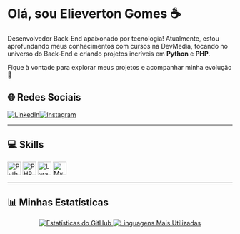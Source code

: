 # Olá, sou Elieverton Gomes ☕

Desenvolvedor Back-End apaixonado por tecnologia! Atualmente, estou aprofundando meus conhecimentos com cursos na DevMedia, focando no universo do Back-End e criando projetos incríveis em **Python** e **PHP**.

Fique à vontade para explorar meus projetos e acompanhar minha evolução 🚀

## 🌐 Redes Sociais  
<div style="display: flex"> 
  <a href="https://www.linkedin.com/in/elieverton-gomes-320b2223a/" target="_blank">
    <img src="https://img.shields.io/badge/LinkedIn-0077B5?style=for-the-badge&logo=linkedin&logoColor=white" alt="LinkedIn">
  </a>
  <a href="https://www.instagram.com/_elievertonn/" target="_blank">
    <img src="https://img.shields.io/badge/Instagram-E4405F?style=for-the-badge&logo=instagram&logoColor=white" alt="Instagram">
  </a>
</div>  

---

## 💻 Skills  
<div style="display: inline-block">
  <img src="https://cdn.jsdelivr.net/gh/devicons/devicon/icons/python/python-original.svg" height="30" alt="Python">
  <img src="https://cdn.jsdelivr.net/gh/devicons/devicon/icons/php/php-original.svg" height="30" alt="PHP">
  <img src="https://cdn.jsdelivr.net/gh/devicons/devicon/icons/laravel/laravel-original.svg" height="30" alt="Laravel">
  <img src="https://cdn.jsdelivr.net/gh/devicons/devicon/icons/mysql/mysql-original.svg" height="30" alt="MySQL">
</div>  

---

## 📊 Minhas Estatísticas  
<div align='center'> 
  <a href="https://github.com/Elieverton6/github-readme-stats">
    <img src="https://github-readme-stats.vercel.app/api?username=Elieverton6&theme=merko" alt="Estatísticas do GitHub">
  </a>
  <a href="https://github.com/Elieverton6/github-readme-stats">
    <img src="https://github-readme-stats.vercel.app/api/top-langs/?username=Elieverton6&theme=blue-green" alt="Linguagens Mais Utilizadas">
  </a>
</div>
